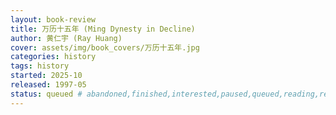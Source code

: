 ```yaml
---
layout: book-review
title: 万历十五年 (Ming Dynesty in Decline)
author: 黄仁宇 (Ray Huang)
cover: assets/img/book_covers/万历十五年.jpg
categories: history
tags: history
started: 2025-10
released: 1997-05
status: queued # abandoned,finished,interested,paused,queued,reading,reread
---
```

